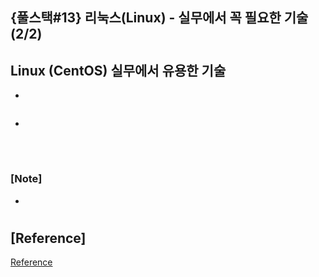 ## {풀스택#13} 리눅스(Linux) - 실무에서 꼭 필요한 기술 (2/2)

## **Linux (CentOS) 실무에서 유용한 기술**

-

```unix

```

-

<br/>

#

### [Note]

-

#

## [Reference]

[Reference](https://www.youtube.com/watch?v=F2PEISfDGDs&list=PLEOnZ6GeucBVj0V5JFQx_6XBbZrrynzMh&index=22)
